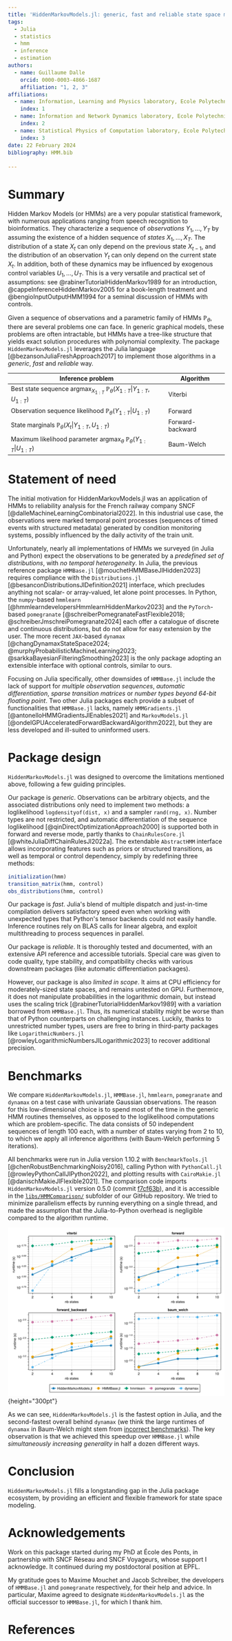 ```yaml
---
title: 'HiddenMarkovModels.jl: generic, fast and reliable state space modeling'
tags:
  - Julia
  - statistics
  - hmm
  - inference
  - estimation
authors:
  - name: Guillaume Dalle
    orcid: 0000-0003-4866-1687
    affiliation: "1, 2, 3"
affiliations:
  - name: Information, Learning and Physics laboratory, Ecole Polytechnique Fédérale de Lausanne (EPFL), Station 11, CH-1015 Lausanne
    index: 1
  - name: Information and Network Dynamics laboratory, Ecole Polytechnique Fédérale de Lausanne (EPFL), Station 14, CH-1015 Lausanne
    index: 2
  - name: Statistical Physics of Computation laboratory, Ecole Polytechnique Fédérale de Lausanne (EPFL), CH-1015 Lausanne
    index: 3
date: 22 February 2024
bibliography: HMM.bib

---
```


# Summary

Hidden Markov Models (or HMMs) are a very popular statistical framework, with numerous applications ranging from speech recognition to bioinformatics.
They characterize a sequence of _observations_ $Y_1, \dots, Y_T$ by assuming the existence of a hidden sequence of _states_ $X_1, \dots, X_T$.
The distribution of a state $X_t$ can only depend on the previous state $X_{t-1}$, and the distribution of an observation $Y_t$ can only depend on the current state $X_t$.
In addition, both of these dynamics may be influenced by exogenous control variables $U_1, \dots, U_T$.
This is a very versatile and practical set of assumptions: see @rabinerTutorialHiddenMarkov1989 for an introduction, @cappeInferenceHiddenMarkov2005 for a book-length treatment and @bengioInputOutputHMM1994 for a seminal discussion of HMMs with controls.

Given a sequence of observations and a parametric family of HMMs $\mathbb{P}_\theta$, there are several problems one can face.
In generic graphical models, these problems are often intractable, but HMMs have a tree-like structure that yields exact solution procedures with polynomial complexity.
The package `HiddenMarkovModels.jl` leverages the Julia language [@bezansonJuliaFreshApproach2017] to implement those algorithms in a _generic_, _fast_ and _reliable_ way.

| Inference problem                                                                                              | Algorithm        |
| -------------------------------------------------------------------------------------------------------------- | ---------------- |
| Best state sequence              $\mathrm{argmax}_{X_{1:T}}~\mathbb{P}_\theta(X_{1:T} \vert Y_{1:T}, U_{1:T})$ | Viterbi          |
| Observation sequence likelihood  $\mathbb{P}_\theta(Y_{1:T} \vert U_{1:T})$                                    | Forward          |
| State marginals                  $\mathbb{P}_\theta(X_t \vert Y_{1:T}, U_{1:T})$                               | Forward-backward |
| Maximum likelihood parameter     $\mathrm{argmax}_\theta~\mathbb{P}_\theta(Y_{1:T} \vert U_{1:T})$             | Baum-Welch       |

# Statement of need

The initial motivation for HiddenMarkovModels.jl was an application of HMMs to reliability analysis for the French railway company SNCF [@dalleMachineLearningCombinatorial2022].
In this industrial use case, the observations were marked temporal point processes (sequences of timed events with structured metadata) generated by condition monitoring systems, possibly influenced by the daily activity of the train unit.

Unfortunately, nearly all implementations of HMMs we surveyed (in Julia and Python) expect the observations to be generated by a _predefined set of distributions_, with _no temporal heterogeneity_.
In Julia, the previous reference package `HMMBase.jl` [@mouchetHMMBaseJlHidden2023] requires compliance with the `Distributions.jl` [@besanconDistributionsJlDefinition2021] interface, which precludes anything not scalar- or array-valued, let alone point processes.
In Python, the `numpy`-based `hmmlearn` [@hmmlearndevelopersHmmlearnHiddenMarkov2023] and the `PyTorch`-based `pomegranate` [@schreiberPomegranateFastFlexible2018; @schreiberJmschreiPomegranate2024] each offer a catalogue of discrete and continuous distributions, but do not allow for easy extension by the user.
The more recent `JAX`-based `dynamax` [@changDynamaxStateSpace2024; @murphyProbabilisticMachineLearning2023; @sarkkaBayesianFilteringSmoothing2023] is the only package adopting an extensible interface with optional controls, similar to ours.

Focusing on Julia specifically, other downsides of `HMMBase.jl` include the lack of support for _multiple observation sequences_, _automatic differentiation_, _sparse transition matrices_ or _number types beyond 64-bit floating point_.
Two other Julia packages each provide a subset of functionalities that `HMMBase.jl` lacks, namely `HMMGradients.jl` [@antonelloHMMGradientsJlEnables2021] and `MarkovModels.jl` [@ondelGPUAcceleratedForwardBackwardAlgorithm2022], but they are less developed and ill-suited to uninformed users.

# Package design

`HiddenMarkovModels.jl` was designed to overcome the limitations mentioned above, following a few guiding principles.

Our package is _generic_.
Observations can be arbitrary objects, and the associated distributions only need to implement two methods: a loglikelihood `logdensityof(dist, x)` and a sampler `rand(rng, x)`.
Number types are not restricted, and automatic differentiation of the sequence loglikelihood [@qinDirectOptimizationApproach2000] is supported both in forward and reverse mode, partly thanks to `ChainRulesCore.jl` [@whiteJuliaDiffChainRulesJl2022a].
The extendable `AbstractHMM` interface allows incorporating features such as priors or structured transitions, as well as temporal or control dependency, simply by redefining three methods:

```julia
initialization(hmm)
transition_matrix(hmm, control)
obs_distributions(hmm, control)
```

Our package is _fast_.
Julia's blend of multiple dispatch and just-in-time compilation delivers satisfactory speed even when working with unexpected types that Python's tensor backends could not easily handle.
Inference routines rely on BLAS calls for linear algebra, and exploit multithreading to process sequences in parallel.

Our package is _reliable_.
It is thoroughly tested and documented, with an extensive API reference and accessible tutorials.
Special care was given to code quality, type stability, and compatibility checks with various downstream packages (like automatic differentiation packages).

However, our package is also _limited in scope_.
It aims at CPU efficiency for moderately-sized state spaces, and remains untested on GPU.
Furthermore, it does not manipulate probabilities in the logarithmic domain, but instead uses the scaling trick [@rabinerTutorialHiddenMarkov1989] with a variation borrowed from `HMMBase.jl`.
Thus, its numerical stability might be worse than that of Python counterparts on challenging instances.
Luckily, thanks to unrestricted number types, users are free to bring in third-party packages like `LogarithmicNumbers.jl` [@rowleyLogarithmicNumbersJlLogarithmic2023] to recover additional precision.

# Benchmarks

We compare `HiddenMarkovModels.jl`, `HMMBase.jl`, `hmmlearn`, `pomegranate` and `dynamax` on a test case with univariate Gaussian observations.
The reason for this low-dimensional choice is to spend most of the time in the generic HMM routines themselves, as opposed to the loglikelihood computations which are problem-specific.
The data consists of $50$ independent sequences of length $100$ each, with a number of states varying from $2$ to $10$, to which we apply all inference algorithms (with Baum-Welch performing $5$ iterations).

All benchmarks were run in Julia version 1.10.2 with `BenchmarkTools.jl` [@chenRobustBenchmarkingNoisy2016], calling Python with `PythonCall.jl` [@rowleyPythonCallJlPython2022], and plotting results with `CairoMakie.jl` [@danischMakieJlFlexible2021].
The comparison code imports `HiddenMarkovModels.jl` version 0.5.0 (commit [f7cf63b](https://github.com/gdalle/HiddenMarkovModels.jl/commit/f7cf63b48fb4853376071772ce35c55a73f57e5c)), and it is accessible in the [`libs/HMMComparison/`](https://github.com/gdalle/HiddenMarkovModels.jl/tree/f7cf63b48fb4853376071772ce35c55a73f57e5c/libs/HMMComparison) subfolder of our GitHub repository.
We tried to minimize parallelism effects by running everything on a single thread, and made the assumption that the Julia-to-Python overhead is negligible compared to the algorithm runtime.

![Benchmark of HMM packages](../libs/HMMComparison/experiments/results/benchmark.png){height="300pt"}

As we can see, `HiddenMarkovModels.jl` is the fastest option in Julia, and the second-fastest overall behind `dynamax` (we think the large runtimes of `dynamax` in Baum-Welch might stem from [incorrect benchmarks](https://github.com/probml/dynamax/issues/359)).
The key observation is that we achieved this speedup over `HMMBase.jl` while _simultaneously increasing generality_ in half a dozen different ways.

# Conclusion

`HiddenMarkovModels.jl` fills a longstanding gap in the Julia package ecosystem, by providing an efficient and flexible framework for state space modeling.

# Acknowledgements

Work on this package started during my PhD at École des Ponts, in partnership with SNCF Réseau and SNCF Voyageurs, whose support I acknowledge.
It continued during my postdoctoral position at EPFL.

My gratitude goes to Maxime Mouchet and Jacob Schreiber, the developers of `HMMBase.jl` and `pomegranate` respectively, for their help and advice.
In particular, Maxime agreed to designate `HiddenMarkovModels.jl` as the official successor to `HMMBase.jl`, for which I thank him.

# References